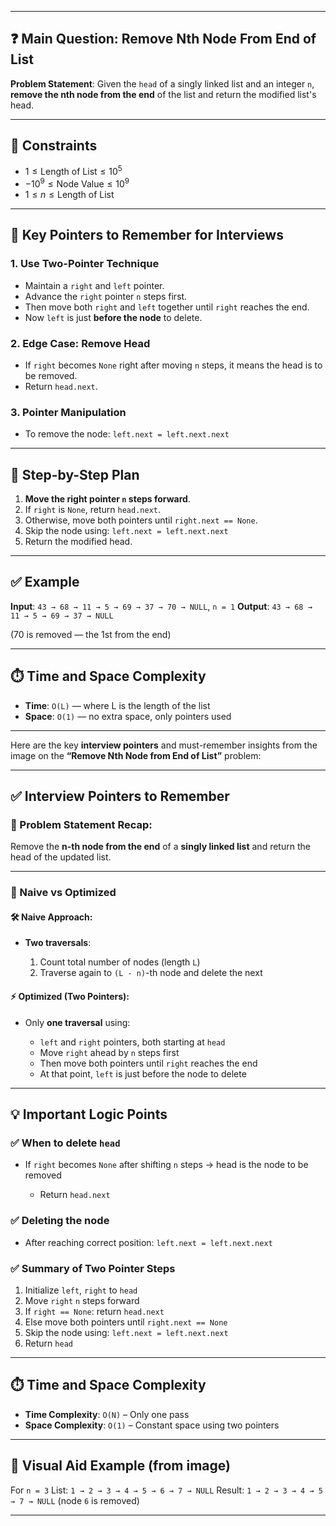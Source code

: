 
---

## ❓ Main Question: Remove Nth Node From End of List

**Problem Statement**:
Given the `head` of a singly linked list and an integer `n`, **remove the nth node from the end** of the list and return the modified list's head.

---

## 📌 Constraints

* $1 \leq \text{Length of List} \leq 10^5$
* $-10^9 \leq \text{Node Value} \leq 10^9$
* $1 \leq n \leq \text{Length of List}$

---

## 🧠 Key Pointers to Remember for Interviews

### 1. **Use Two-Pointer Technique**

* Maintain a `right` and `left` pointer.
* Advance the `right` pointer `n` steps first.
* Then move both `right` and `left` together until `right` reaches the end.
* Now `left` is just **before the node** to delete.

### 2. **Edge Case: Remove Head**

* If `right` becomes `None` right after moving `n` steps, it means the head is to be removed.
* Return `head.next`.

### 3. **Pointer Manipulation**

* To remove the node:
  `left.next = left.next.next`

---

## 🧮 Step-by-Step Plan

1. **Move the right pointer `n` steps forward**.
2. If `right` is `None`, return `head.next`.
3. Otherwise, move both pointers until `right.next == None`.
4. Skip the node using:
   `left.next = left.next.next`
5. Return the modified head.

---

## ✅ Example

**Input**: `43 → 68 → 11 → 5 → 69 → 37 → 70 → NULL`, `n = 1`
**Output**: `43 → 68 → 11 → 5 → 69 → 37 → NULL`

(70 is removed — the 1st from the end)

---

## ⏱️ Time and Space Complexity

* **Time**: `O(L)` — where L is the length of the list
* **Space**: `O(1)` — no extra space, only pointers used

---


Here are the key **interview pointers** and must-remember insights from the image on the **“Remove Nth Node from End of List”** problem:

---

## ✅ Interview Pointers to Remember

### 🔹 Problem Statement Recap:

Remove the **n-th node from the end** of a **singly linked list** and return the head of the updated list.

---

### 🔧 Naive vs Optimized

#### 🛠️ Naive Approach:

* **Two traversals**:

  1. Count total number of nodes (length `L`)
  2. Traverse again to `(L - n)`-th node and delete the next

#### ⚡ Optimized (Two Pointers):

* Only **one traversal** using:

  * `left` and `right` pointers, both starting at `head`
  * Move `right` ahead by `n` steps first
  * Then move both pointers until `right` reaches the end
  * At that point, `left` is just before the node to delete

---

## 💡 Important Logic Points

### ✅ When to delete `head`

* If `right` becomes `None` after shifting `n` steps → head is the node to be removed

  * Return `head.next`

### ✅ Deleting the node

* After reaching correct position:
  `left.next = left.next.next`

### ✅ Summary of Two Pointer Steps

1. Initialize `left`, `right` to `head`
2. Move `right` `n` steps forward
3. If `right == None`: return `head.next`
4. Else move both pointers until `right.next == None`
5. Skip the node using:
   `left.next = left.next.next`
6. Return `head`

---

## ⏱️ Time and Space Complexity

* **Time Complexity**: `O(N)` – Only one pass
* **Space Complexity**: `O(1)` – Constant space using two pointers

---

## 🧪 Visual Aid Example (from image)

For `n = 3`
List: `1 → 2 → 3 → 4 → 5 → 6 → 7 → NULL`
Result: `1 → 2 → 3 → 4 → 5 → 7 → NULL` (node `6` is removed)

---
